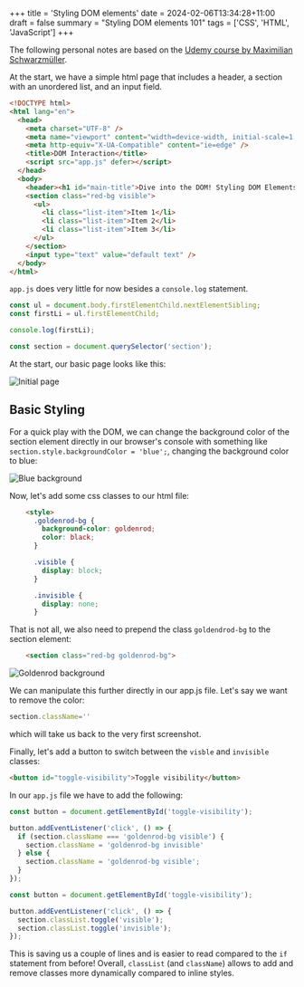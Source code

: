 +++
title = 'Styling DOM elements'
date = 2024-02-06T13:34:28+11:00
draft = false
summary = "Styling DOM elements 101"
tags = ['CSS', 'HTML', 'JavaScript']
+++

The following personal notes are based on the [Udemy course by Maximilian Schwarzmüller](https://www.udemy.com/course/javascript-the-complete-guide-2020-beginner-advanced/).

At the start, we have a simple html page that includes a header, a section with an unordered list, and an input field.

```html
<!DOCTYPE html>
<html lang="en">
  <head>
    <meta charset="UTF-8" />
    <meta name="viewport" content="width=device-width, initial-scale=1.0" />
    <meta http-equiv="X-UA-Compatible" content="ie=edge" />
    <title>DOM Interaction</title>
    <script src="app.js" defer></script>
  </head>
  <body>
    <header><h1 id="main-title">Dive into the DOM! Styling DOM Elements</h1></header>
    <section class="red-bg visible">
      <ul>
        <li class="list-item">Item 1</li>
        <li class="list-item">Item 2</li>
        <li class="list-item">Item 3</li>
      </ul>
    </section>
    <input type="text" value="default text" />
  </body>
</html>
```
`app.js` does very little for now besides a `console.log` statement.

```javascript
const ul = document.body.firstElementChild.nextElementSibling;
const firstLi = ul.firstElementChild;

console.log(firstLi);

const section = document.querySelector('section');
```

At the start, our basic page looks like this:

![Initial page](/images/javascript/styling_dom_elements_initial_page.png)

## Basic Styling

For a quick play with the DOM, we can change the background color of the section element directly in our browser's console with something like `section.style.backgroundColor = 'blue';`, changing the background color to blue:

![Blue background](/images/javascript/styling_dom_elements_blue_background_console.png)

Now, let's add some css classes to our html file:

```html
    <style>
      .goldenrod-bg {
        background-color: goldenrod;
        color: black;
      }

      .visible {
        display: block;
      }

      .invisible {
        display: none;
      }
```

That is not all, we also need to prepend the class `goldendrod-bg` to the section element:

```html
    <section class="red-bg goldenrod-bg">
```
![Goldenrod background](/images/javascript/styling_dom_elements_goldenrod_background_css_class.png)

We can manipulate this further directly in our app.js file. Let's say we want to remove the color:

```javascript
section.className=''
```
which will take us back to the very first screenshot.

Finally, let's add a button to switch between the `visble` and `invisible` classes:

```html
<button id="toggle-visibility">Toggle visibility</button>
```

In our `app.js` file we have to add the following:

```javascript
const button = document.getElementById('toggle-visibility');

button.addEventListener('click', () => {
  if (section.className === 'goldenrod-bg visible') {
    section.className = 'goldenrod-bg invisible'
  } else {
    section.className = 'goldenrod-bg visible';
  }
});
```

```javascript
const button = document.getElementById('toggle-visibility');

button.addEventListener('click', () => {
  section.classList.toggle('visible');
  section.classList.toggle('invisible');
});
```

This is saving us a couple of lines and is easier to read compared to the `if` statement from before! Overall, `classList` (and `className`) allows to add and remove classes more dynamically compared to inline styles.